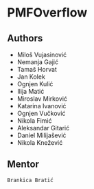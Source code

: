 # PMFOverflow

## Authors

* Miloš Vujasinović
* Nemanja Gajić
* Tamaš Horvat
* Jan Kolek
* Ognjen Kulić
* Ilija Matić
* Miroslav Mirković
* Katarina Ivanović
* Ognjen Vučković
* Nikola Fimić
* Aleksandar Gitarić
* Daniel Milijašević
* Nikola Knežević

## Mentor
    Brankica Bratić 

